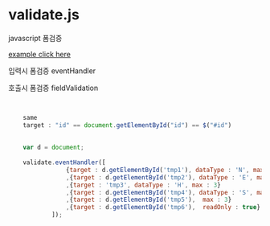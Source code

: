 # validate.js

javascript 폼검증

[example click here](https://jsfiddle.net/v2tcfxsj/)


입력시 폼검증 eventHandler

호출시 폼검증 fieldValidation

```javascript

	
	same
	target : "id" == document.getElementById("id") == $("#id") 
	
	
	var d = document;
	
	validate.eventHandler([
				{target : d.getElementById('tmp1'), dataType : 'N', max : 3}
				,{target : d.getElementById('tmp2'), dataType : 'E', max : 3}
				,{target : 'tmp3', dataType : 'H', max : 3}
				,{target : d.getElementById('tmp4'), dataType : 'S', max : 3}
				,{target : d.getElementById('tmp5'),  max : 3}
				,{target : d.getElementById('tmp6'),  readOnly : true}
			]);
```
